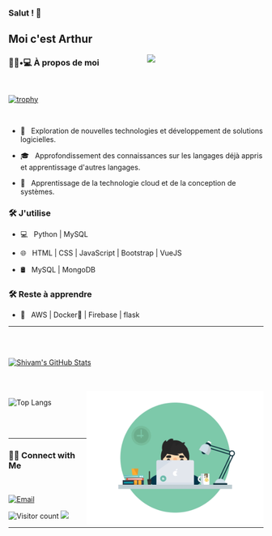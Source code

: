 ### Salut ! 👋<h2> Moi c'est Arthur</h2>

<img align='right' src="https://media.giphy.com/media/M9gbBd9nbDrOTu1Mqx/giphy.gif" width="230">

<h3> 👨🏻•💻 À propos de moi </h3>

<br/>

[![trophy](https://github-profile-trophy.vercel.app/?username=VoidSplit&no-frame=true&column=3&margin-w=15&margin-h=15&no-bg=true&theme=onestar)](https://github.com/ryo-ma/github-profile-trophy)

<br/>

- 🤔 &nbsp; Exploration de nouvelles technologies et développement de solutions logicielles.

- 🎓 &nbsp; Approfondissement des connaissances sur les langages déjà appris et apprentissage d'autres langages.

- 🌱 &nbsp; Apprentissage de la technologie cloud et de la conception de systèmes.



<h3>🛠 J'utilise</h3>



- 💻 &nbsp; Python | MySQL

- 🌐 &nbsp; HTML | CSS | JavaScript | Bootstrap | VueJS

- 🛢 &nbsp; MySQL | MongoDB
<!--
- 🔧 &nbsp; Git | Markdown | Selenium | Tidyverse

- 🖥 &nbsp; Illustrator| Photoshop | InDesign

-->



<h3>🛠 Reste à apprendre</h3>

- 🔧 &nbsp; AWS | Docker🐳 | Firebase | flask

<hr>



<br/><br/>

[![Shivam's GitHub Stats](https://github-readme-stats.vercel.app/api?username=VoidSplit&show_icons=true)](https://github.com/shivam0110)

<br/>

<br/>

<img src="https://github.com/nirala69/nirala69/blob/master/70804f7e25b11f29db904f2fa7b4cd9d.gif" width="350" align='right'>

![Top Langs](https://github-readme-stats.vercel.app/api/top-langs/?username=VoidSplit&show_icons=true)

<br><br>



<hr>



<h3> 🤝🏻 Connect with Me </h3>

<br>



<p align="center">

<!--<a href="https://shivammalpani.netlify.app/"><img alt="Website" src="https://img.shields.io/badge/shivammalpani.netlify.app-black?style=flat-square&logo=google-chrome"></a>-->

<a href="mailto:voidsplit.pro@gmail.com"><img alt="Email" src="https://img.shields.io/badge/Email-voidsplit.pro@gmail.com-blue?style=flat-square&logo=gmail"></a>

</p>





![Visitor count](https://visitor-badge.laobi.icu/badge?page_id=VoidSplit.VoidSplit)   <img src="https://media.giphy.com/media/dxn6fRlTIShoeBr69N/giphy.gif" width="30">





<hr>


